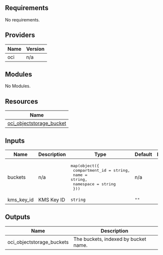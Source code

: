 ## Requirements

No requirements.

## Providers

| Name | Version |
|------|---------|
| oci | n/a |

## Modules

No Modules.

## Resources

| Name |
|------|
| [oci_objectstorage_bucket](https://registry.terraform.io/providers/hashicorp/oci/latest/docs/resources/objectstorage_bucket) |

## Inputs

| Name | Description | Type | Default | Required |
|------|-------------|------|---------|:--------:|
| buckets | n/a | <pre>map(object({<br>    compartment_id = string,<br>    name           = string,<br>    namespace      = string<br>  }))</pre> | n/a | yes |
| kms\_key\_id | KMS Key ID | `string` | `""` | no |

## Outputs

| Name | Description |
|------|-------------|
| oci\_objectstorage\_buckets | The buckets, indexed by bucket name. |
